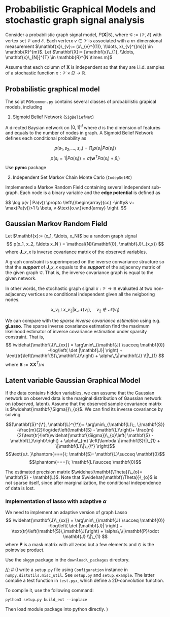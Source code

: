 # Probabilistic Graphical Models and stochastic graph signal analysis

Consider a probabilistic graph signal model, $P(\mathbf{X}|\mathcal{G})$, where $\mathcal{G}:= (\mathcal{V}, \mathcal{E})$ with vertex set $\mathcal{V}$ and $\mathcal{E}$. Each verterx $v\in \mathcal{V}$ is associated with a $m$-dimensional measurement $\mathbf{x}\_{v}:= (x\_{v}^{(1)}, \\ldots, x\_{v}^{(m)}) \in \mathbb{R}^{m}$. Let $\mathbf{X}:= [\mathbf{x}\_{1}, \\ldots, \mathbf{x}\_{N}]^{T} \in \mathbb{R}^{N \times m}$ 

Assume that each column of $\mathbf{X}$ is independent so that they are i.i.d. samples of a stochastic function $x: \mathcal{V} \times \Omega \rightarrow \mathbb{R}$. 

<!--
$$
   x\_{v} = f(h\_{1}, \\ldots, h\_{v}, \\ldots, h\_{N}), \quad v \in \mathcal{V}
$$ with 
$$
    p(h\_{1}, h_2, \\ldots h_{N} ) = \mathcal{N}(\mathbf{0}, \mathbf{J}\_{h,h})
$$ where $\mathbf{J}\_{h,h}$ is inverse covariance matrix of the hidden variables. 
-->

## Probabilistic graphical model 

The scipt `PGMcommon.py` contains several classes of probabilistic grapical models, including 

  1. Sigmoid Belief Network (`SigBeliefNet`)

   A directed Baysian network on $[0,1]^d$ where $d$ is the dimension of features and equals to the number of nodes in graph. A Sigmoid Belief Network defines each conditional probability as 

   $$
      p(s_{1}, s_{2}, \ldots, s_{n}) = \prod_{i} p(s_{i}|Pa(s_{i}))
   $$
   $$
      p(s_{i} = 1 | Pa(s_{i})) = \sigma\left(\mathbf{w}^{T}Pa(s_{i}) + \beta_{i} \right)  
   $$
   Use __pymc__ package


  2. Independent Set Markov Chain Monte Carlo (`IndepSetMC`)

   Implemented a Markov Random Field containing several independent sub-graph. Each node is a binary variable and the __edge potential__ is defined as 

   $$
      \log p(v | Pa(v)) \propto \left\\{\\begin{array}{cc} -\infty& v+ \max(Pa(v))>1 \\\\ \beta\, v &\text{o.w.}\\end{array} \right. 
   $$
  

## Gaussian Markov Random Field

Let $\mathbf{x}:= (x_1, \\ldots, x_N)$ be a random graph signal 
$$
    p(x_1, x_2, \\ldots x_N ) = \mathcal{N}(\mathbf{0}, \mathbf{J}\_{x,x})
$$ where $\mathbf{J}\_{x,x}$ is inverse covariance matrix of the observed variables. 

A graph constraint is superimposed on the inverse convariance structure so that the ___support___ of $\mathbf{J}\_{x,x}$ equals to the ___support___ of the adjacency matrix of the given graph $\mathcal{G}$. That is, the inverse covariance graph is equal to the given network. 

In other words, the stochastic graph signal $x: \mathcal{V} \rightarrow \mathbb{R}$ evaluated at two non-adjacency vertices are conditional independent given all the neigboring nodes. 

$$ x\_{v_1} \bot x\_{v_2} | \mathbf{x}\_{\mathcal{N}(v_1)}, \quad  v_2 \not\in \mathcal{N}(v_1)  $$

We can compare with the _sparse inverse covariance estimation_ using e.g. __gLasso__. The sparse inverse covariance estimation find the maximum likelihood estimator of inverse covariance estimation under sparsity constraint. That is, 
$$
   \widehat{\mathbf{J}\_{xx}} = \arg\min\_{\mathbf{J} \succeq \mathbf{0}} -\log\left( \det |\mathbf{J}| \right) + \text{tr}\left(\mathbf{S}\,\mathbf{J}\right) + \alpha\,\\|\mathbf{J} \\|\_{1} 
$$ 
where $\mathbf{S} := \mathbf{X}\mathbf{X}^{T}/m$



## Latent variable Gaussian Graphical Model

If the data contains hidden variables, we can assume that the Gaussian network on observed data is the marginal distribution of Gaussian network on (observed, latent). Assume that the observed sample covariance matrix is $\widehat{\mathbf{\Sigma}}\_{o}$. We can find its inverse covariance by solving 

$$(\mathbf{S}^{\*}, \mathbf{L}^{\*})= \arg\min\_{\mathbf{L}\;, \;\mathbf{S}} -\frac{m}{2}\log\det\left(\mathbf{S} - \mathbf{L}\right)+ \frac{m}{2}\text{tr}\left(\widehat{\mathbf{\Sigma}}\_{o}\left( \mathbf{S} - \mathbf{L}\right)\right) + \alpha\_{m} \left(\lambda \|\mathbf{S}\|\_{1}  + \|\mathbf{L}\|\_{\*} \right)$$
$$\text{s.t. }\phantom{===}\; \mathbf{S}- \mathbf{L}\succeq \mathbf{0}$$
$$\phantom{===}\; \mathbf{L}\succeq \mathbf{0}$$

The estimated precision matrix $\widehat{\mathbf{\Theta}}\_{o}= \mathbf{S} - \mathbf{L}$. Note that $\widehat{\mathbf{\Theta}}\_{o}$ is not sparse itself, since after marginalization, the conditional independence of data is lost. 

### Implementation of lasso with adaptive $\alpha$

We need to implement an adaptive version of graph Lasso
$$
   \widehat{\mathbf{J}\_{xx}} = \arg\min\_{\mathbf{J} \succeq \mathbf{0}} -\log\left( \det |\mathbf{J}| \right) + \text{tr}\left(\mathbf{S}\,\mathbf{J}\right) + \alpha\,\\|\mathbf{P}\odot \mathbf{J} \\|\_{1} 
$$ 
where $\mathbf{P}$ is a mask matrix with all zeros but a few elements and $\odot$ is the pointwise product.
  
Use the `skggm` package in the `download\_packages` directory. 

[//]: # (I modified the `lasso_path` according to `sklearn.linear_model` packages in`adaptive_lasso`. Within `adaptive_lasso`, import a __Cython__ script named `cd_fast_adaptive.pyx`, which _Lasso_ with _coordinate descent_ algorithm in c. It allows for a different $\alpha\_i$ for each feature. See `cd_fast_adaptive.pyx`. The old implementation of _Lasso_ is wrapped in `cd_fast_fixed.pyx`.) 

[//]: # (I write a `setup.py` file using `Configuration` instance in `numpy.distutils.misc_util`. See `setup.py` and `setup.example`. The latter complie a test function in `test.pyx`, which define a 2D-convolution function.

To complie it, use the following command:

`python3 setup.py build_ext --inplace`

Then load module package into python directly. )
